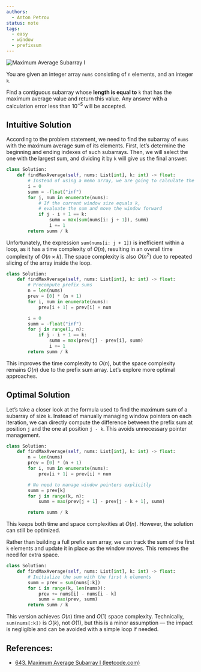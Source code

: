 ```yaml
---
authors:
  - Anton Petrov
status: note
tags:
  - easy
  - window
  - prefixsum
---
```


![Maximum Average Subarray I](maximum_average_subarray_i.png)

You are given an integer array `nums` consisting of `n` elements, and an integer `k`.

Find a contiguous subarray whose **length is equal to** `k` that has the maximum average value and return this value. Any answer with a calculation error less than $10^{-5}$ will be accepted.

## Intuitive Solution

According to the problem statement, we need to find the subarray of `nums` with the maximum average sum of its elements. First, let’s determine the beginning and ending indexes of such subarrays. Then, we will select the one with the largest sum, and dividing it by `k` will give us the final answer.

```python
class Solution:
    def findMaxAverage(self, nums: List[int], k: int) -> float:
        # Instead of using a memo array, we are going to calculate the sum on each iteration
        i = 0
        summ = -float("inf")
        for j, num in enumerate(nums):
            # If the current window size equals k,
            # evaluate the sum and move the window forward
            if j - i + 1 == k:
                summ = max(sum(nums[i: j + 1]), summ)
                i += 1
        return summ / k
```

Unfortunately, the expression `sum(nums[i: j + 1])` is inefficient within a loop, as it has a time complexity of $O(n)$, resulting in an overall time complexity of $O(n \times k)$. The space complexity is also $O(n^2)$ due to repeated slicing of the array inside the loop.

```python
class Solution:
    def findMaxAverage(self, nums: List[int], k: int) -> float:
        # Precompute prefix sums
        n = len(nums)
        prev = [0] * (n + 1)
        for i, num in enumerate(nums):
            prev[i + 1] = prev[i] + num

        i = 0
        summ = -float("inf")
        for j in range(1, n):
            if j - i + 1 == k:
                summ = max(prev[j] - prev[i], summ)
                i += 1
        return summ / k
```

This improves the time complexity to $O(n)$, but the space complexity remains $O(n)$ due to the prefix sum array. Let’s explore more optimal approaches.

## Optimal Solution

Let’s take a closer look at the formula used to find the maximum sum of a subarray of size `k`. Instead of manually managing window pointers on each iteration, we can directly compute the difference between the prefix sum at position `j` and the one at position `j - k`. This avoids unnecessary pointer management.

```python
class Solution:
    def findMaxAverage(self, nums: List[int], k: int) -> float:
        n = len(nums)
        prev = [0] * (n + 1)
        for i, num in enumerate(nums):
            prev[i + 1] = prev[i] + num

        # No need to manage window pointers explicitly
        summ = prev[k]
        for j in range(k, n):
            summ = max(prev[j + 1] - prev[j - k + 1], summ)

        return summ / k
```

This keeps both time and space complexities at $O(n)$. However, the solution can still be optimized.

Rather than building a full prefix sum array, we can track the sum of the first `k` elements and update it in place as the window moves. This removes the need for extra space.

```python
class Solution:
    def findMaxAverage(self, nums: List[int], k: int) -> float:
        # Initialize the sum with the first k elements
        summ = prev = sum(nums[:k])
        for i in range(k, len(nums)):
            prev += nums[i] - nums[i - k]
            summ = max(prev, summ)
        return summ / k
```

This version achieves $O(n)$ time and $O(1)$ space complexity. Technically, `sum(nums[:k])` is $O(k)$, not $O(1)$, but this is a minor assumption — the impact is negligible and can be avoided with a simple loop if needed.

## References:

- [643. Maximum Average Subarray I (leetcode.com)](https://leetcode.com/problems/maximum-average-subarray-i/description/?envType=problem-list-v2&envId=m424e3ds)
